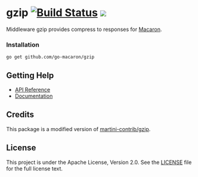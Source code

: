 # gzip [![Build Status](https://travis-ci.org/go-macaron/gzip.svg?branch=master)](https://travis-ci.org/go-macaron/gzip) [![](http://gocover.io/_badge/github.com/go-macaron/gzip)](http://gocover.io/github.com/go-macaron/gzip)

Middleware gzip provides compress to responses for [Macaron](https://github.com/go-macaron/macaron).

### Installation

	go get github.com/go-macaron/gzip

## Getting Help

- [API Reference](https://gowalker.org/github.com/go-macaron/gzip)
- [Documentation](http://go-macaron.com/docs/middlewares/gzip)

## Credits

This package is a modified version of [martini-contrib/gzip](https://github.com/martini-contrib/gzip).

## License

This project is under the Apache License, Version 2.0. See the [LICENSE](LICENSE) file for the full license text.